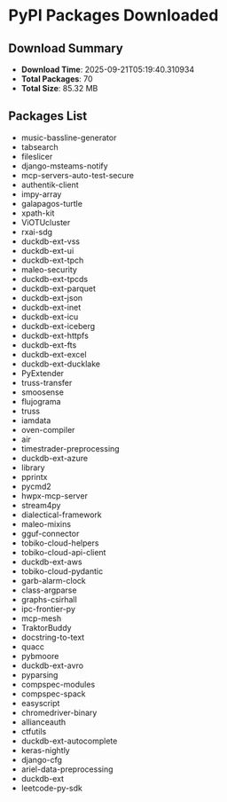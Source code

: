 # PyPI Packages Downloaded

## Download Summary
- **Download Time**: 2025-09-21T05:19:40.310934
- **Total Packages**: 70
- **Total Size**: 85.32 MB

## Packages List
- music-bassline-generator
- tabsearch
- fileslicer
- django-msteams-notify
- mcp-servers-auto-test-secure
- authentik-client
- impy-array
- galapagos-turtle
- xpath-kit
- ViOTUcluster
- rxai-sdg
- duckdb-ext-vss
- duckdb-ext-ui
- duckdb-ext-tpch
- maleo-security
- duckdb-ext-tpcds
- duckdb-ext-parquet
- duckdb-ext-json
- duckdb-ext-inet
- duckdb-ext-icu
- duckdb-ext-iceberg
- duckdb-ext-httpfs
- duckdb-ext-fts
- duckdb-ext-excel
- duckdb-ext-ducklake
- PyExtender
- truss-transfer
- smoosense
- flujograma
- truss
- iamdata
- oven-compiler
- air
- timestrader-preprocessing
- duckdb-ext-azure
- library
- pprintx
- pycmd2
- hwpx-mcp-server
- stream4py
- dialectical-framework
- maleo-mixins
- gguf-connector
- tobiko-cloud-helpers
- tobiko-cloud-api-client
- duckdb-ext-aws
- tobiko-cloud-pydantic
- garb-alarm-clock
- class-argparse
- graphs-csirhall
- ipc-frontier-py
- mcp-mesh
- TraktorBuddy
- docstring-to-text
- quacc
- pybmoore
- duckdb-ext-avro
- pyparsing
- compspec-modules
- compspec-spack
- easyscript
- chromedriver-binary
- allianceauth
- ctfutils
- duckdb-ext-autocomplete
- keras-nightly
- django-cfg
- ariel-data-preprocessing
- duckdb-ext
- leetcode-py-sdk

